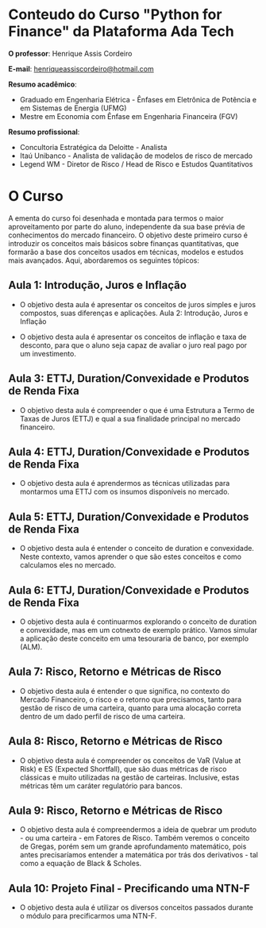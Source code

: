 # Conteudo do Curso  "Python for Finance" da Plataforma Ada Tech

**O professor**: Henrique Assis Cordeiro

**E-mail**: henriqueassiscordeiro@hotmail.com

**Resumo acadêmico**:

- Graduado em Engenharia Elétrica - Ênfases em Eletrônica de Potência e em Sistemas de Energia (UFMG)
- Mestre em Economia com Ênfase em Engenharia Financeira (FGV)

**Resumo profissional**:

- Concultoria Estratégica da Deloitte - Analista
- Itaú Unibanco - Analista de validação de modelos de risco de mercado
- Legend WM - Diretor de Risco / Head de Risco e Estudos Quantitativos


# O Curso

A ementa do curso foi desenhada e montada para termos o maior aproveitamento por parte do aluno, independente da sua base prévia de conhecimentos do mercado financeiro. O objetivo deste primeiro curso é introduzir os conceitos mais básicos sobre finanças quantitativas, que formarão a base dos conceitos usados em técnicas, modelos e estudos mais avançados. Aqui, abordaremos os seguintes tópicos:

## Aula 1: Introdução, Juros e Inflação

- O objetivo desta aula é apresentar os conceitos de juros simples e juros compostos, suas diferenças e aplicações.
Aula 2: Introdução, Juros e Inflação

- O objetivo desta aula é apresentar os conceitos de inflação e taxa de desconto, para que o aluno seja capaz de avaliar o juro real pago por um investimento.

## Aula 3: ETTJ, Duration/Convexidade e Produtos de Renda Fixa

- O objetivo desta aula é compreender o que é uma Estrutura a Termo de Taxas de Juros (ETTJ) e qual a sua finalidade principal no mercado financeiro.

## Aula 4: ETTJ, Duration/Convexidade e Produtos de Renda Fixa

- O objetivo desta aula é aprendermos as técnicas utilizadas para montarmos uma ETTJ com os insumos disponíveis no mercado.

## Aula 5: ETTJ, Duration/Convexidade e Produtos de Renda Fixa

- O objetivo desta aula é entender o conceito de duration e convexidade. Neste contexto, vamos aprender o que são estes conceitos e como calculamos eles no mercado.

## Aula 6: ETTJ, Duration/Convexidade e Produtos de Renda Fixa

- O objetivo desta aula é continuarmos explorando o conceito de duration e convexidade, mas em um cotnexto de exemplo prático. Vamos simular a aplicação deste conceito em uma tesouraria de banco, por exemplo (ALM).

## Aula 7: Risco, Retorno e Métricas de Risco

- O objetivo desta aula é entender o que significa, no contexto do Mercado Financeiro, o risco e o retorno que precisamos, tanto para gestão de risco de uma carteira, quanto para uma alocação correta dentro de um dado perfil de risco de uma carteira.

## Aula 8: Risco, Retorno e Métricas de Risco

- O objetivo desta aula é compreender os conceitos de VaR (Value at Risk) e ES (Expected Shortfall), que são duas métricas de risco clássicas e muito utilizadas na gestão de carteiras. Inclusive, estas métricas têm um caráter regulatório para bancos.

## Aula 9: Risco, Retorno e Métricas de Risco

- O objetivo desta aula é compreendermos a ideia de quebrar um produto - ou uma carteira - em Fatores de Risco. Também veremos o conceito de Gregas, porém sem um grande aprofundamento matemático, pois antes precisaríamos entender a matemática por trás dos derivativos - tal como a equação de Black & Scholes.

## Aula 10: Projeto Final - Precificando uma NTN-F

- O objetivo desta aula é utilizar os diversos conceitos passados durante o módulo para precificarmos uma NTN-F.
